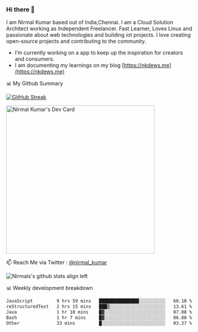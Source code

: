 ### Hi there 👋

 I am Nirmal Kumar based out of India,Chennai. I am a Cloud Solution Architect working as Independent Freelancer. Fast Learner, Loves Linux and passionate about web technologies and building iot projects. I love creating open-source projects and contributing to the community.

- I’m currently working on a app to keep up the inspiration for creators and consumers.
- I am documenting my learnings on my blog [https://nkdews.me](https://nkdews.me)


📊 My Github Summary

[![GitHub Streak](https://github-readme-streak-stats.herokuapp.com?user=nk-gears&theme=dark&hide_border=true&date_format=M%20j%5B%2C%20Y%5D)](https://git.io/streak-stats)

<a href="https://app.daily.dev/nirmal_kumar"><img src="https://api.daily.dev/devcards/a16cfcf02d384b16b41de71ce4d1d811.png?r=8ve" width="400" alt="Nirmal Kumar's Dev Card"/></a>

📫 Reach Me via  Twitter : [@nirmal_kumar](https://twitter.com/nirmal_kumar)

![Nirmals's github stats align left](https://github-readme-stats.vercel.app/api?username=nk-gears&show_icons=true)


📊 Weekly development breakdown

<!--START_SECTION:waka-->

```txt
JavaScript         9 hrs 59 mins   ███████████████░░░░░░░░░░   60.10 %
reStructuredText   2 hrs 15 mins   ███▒░░░░░░░░░░░░░░░░░░░░░   13.61 %
Java               1 hr 10 mins    █▓░░░░░░░░░░░░░░░░░░░░░░░   07.08 %
Bash               1 hr 7 mins     █▓░░░░░░░░░░░░░░░░░░░░░░░   06.80 %
Other              33 mins         █░░░░░░░░░░░░░░░░░░░░░░░░   03.37 %
```

<!--END_SECTION:waka-->


